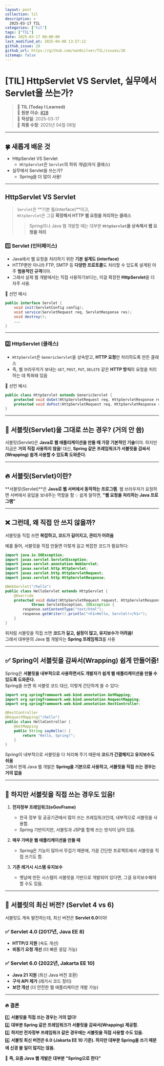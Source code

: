 ```yaml
---
layout: post
collection: til
description: >
  2025-03-17 TIL
categories: ["til"]
tags: ["TIL"]
date: 2025-03-17 00:00:00
last_modified_at: 2025-04-08 13:57:12
github_issue: 28
github_url: https://github.com/nan0silver/TIL/issues/28
sitemap: false
---
```


# [TIL] HttpServlet VS Servlet, 실무에서 Servlet을 쓰는가?

> 📝 **TIL (Today I Learned)**  
> 🔗 **원본 이슈**: [#28](https://github.com/nan0silver/TIL/issues/28)  
> 📅 **작성일**: 2025-03-17  
> 🔄 **최종 수정**: 2025년 04월 08일

---


## 🍀 새롭게 배운 것

- HttpServlet VS Servlet
  - `HttpServlet`은 `Servlet`의 하위 개념(자식 클래스)
- 실무에서 Servlet을 쓰는가?
  - Spring을 더 많이 사용!

---

## HttpServlet VS Servlet

> `Servlet`은 **기본 틀(interface)**이고,  
> `HttpServlet`은 그걸 **확장해서 HTTP 웹 요청을 처리하는 클래스**
>
> > Spring이나 Java 웹 개발할 때는 대부분 **`HttpServlet`을 상속해서 웹 요청을 처리**

### 1️⃣ **Servlet (인터페이스)**

- Java에서 웹 요청을 처리하기 위한 **기본 설계도 (interface)**
- HTTP뿐만 아니라 FTP, SMTP 등 **다양한 프로토콜**도 처리할 수 있도록 설계된 아주 **범용적인 규격**이야.
- 그래서 실제 웹 개발에서는 직접 사용하기보다는, 이걸 확장한 **HttpServlet**을 더 자주 사용.

📌 선언 예시:

```java
public interface Servlet {
    void init(ServletConfig config);
    void service(ServletRequest req, ServletResponse res);
    void destroy();
    ...
}
```

---

### 2️⃣ **HttpServlet (클래스)**

- `HttpServlet`은 `GenericServlet`을 상속받고, **HTTP 요청**만 처리하도록 만든 클래스
- 즉, 웹 브라우저가 보내는 `GET`, `POST`, `PUT`, `DELETE` 같은 **HTTP 방식**의 요청을 처리하는 데 특화돼 있음

📌 선언 예시:

```java
public class HttpServlet extends GenericServlet {
    protected void doGet(HttpServletRequest req, HttpServletResponse res) { ... }
    protected void doPost(HttpServletRequest req, HttpServletResponse res) { ... }
}
```

---

## 🚀 서블릿(Servlet)을 그대로 쓰는 경우? (거의 안 씀)

서블릿(Servlet)은 **Java로 웹 애플리케이션을 만들 때 가장 기본적인 기술**이야. 하지만 지금은 **거의 직접 사용하지 않음**! 대신, **Spring 같은 프레임워크가 서블릿을 감싸서(Wrapping) 쉽게 사용할 수 있도록 도와준다.**

---

## 🔥 서블릿(Servlet)이란?

**서블릿(Servlet)**은 **Java로 웹 서버에서 동작하는 프로그램**. 웹 브라우저가 요청하면 서버에서 응답을 보내주는 역할을 함
💡 쉽게 말하면, **"웹 요청을 처리하는 Java 프로그램"**

---

## ❌ 그런데, 왜 직접 안 쓰지 않을까?

서블릿을 직접 쓰면 **복잡하고, 코드가 길어지고, 관리가 어려움**

예를 들어, 서블릿을 직접 만들면 이렇게 길고 복잡한 코드가 필요하다:

```java
import java.io.IOException;
import javax.servlet.ServletException;
import javax.servlet.annotation.WebServlet;
import javax.servlet.http.HttpServlet;
import javax.servlet.http.HttpServletRequest;
import javax.servlet.http.HttpServletResponse;

@WebServlet("/hello")
public class HelloServlet extends HttpServlet {
    @Override
    protected void doGet(HttpServletRequest request, HttpServletResponse response)
            throws ServletException, IOException {
        response.setContentType("text/html");
        response.getWriter().println("<h1>Hello, Servlet!</h1>");
    }
}
```

위처럼 서블릿을 직접 쓰면 **코드가 길고, 설정이 많고, 유지보수가 어려움!**  
그래서 대부분의 Java 웹 개발자는 **Spring 프레임워크**를 사용

---

## ✅ **Spring이 서블릿을 감싸서(Wrapping) 쉽게 만들어줌!**

Spring은 **서블릿을 내부적으로 사용하면서도 개발자가 쉽게 웹 애플리케이션을 만들 수 있도록 도와준다.**  
Spring을 쓰면 위 서블릿 코드 대신, 이렇게 간단하게 쓸 수 있다:

```java
import org.springframework.web.bind.annotation.GetMapping;
import org.springframework.web.bind.annotation.RequestMapping;
import org.springframework.web.bind.annotation.RestController;

@RestController
@RequestMapping("/hello")
public class HelloController {
    @GetMapping
    public String sayHello() {
        return "Hello, Spring!";
    }
}
```

Spring이 내부적으로 서블릿을 다 처리해 주기 때문에 **코드가 간결해지고 유지보수도 쉬움**  
그래서 현재 Java 웹 개발은 **Spring을 기본으로 사용하고, 서블릿을 직접 쓰는 경우는 거의 없음**

---

## 🎯 **하지만 서블릿을 직접 쓰는 경우도 있음!**

1. **전자정부 프레임워크(eGovFrame)**

   - 한국 정부 및 공공기관에서 많이 쓰는 프레임워크인데, 내부적으로 서블릿을 사용함.
   - Spring 기반이지만, 서블릿과 JSP를 함께 쓰는 방식이 남아 있음.

2. **매우 가벼운 웹 애플리케이션을 만들 때**

   - Spring은 기능이 많아서 무겁기 때문에, 가끔 간단한 프로젝트에서 서블릿을 직접 쓰기도 함.

3. **기존 레거시 시스템 유지보수**
   - 옛날에 만든 시스템이 서블릿을 기반으로 개발되어 있다면, 그걸 유지보수해야 할 수도 있음.

---

## 🔢 서블릿의 최신 버전? (Servlet 4 vs 6)

서블릿도 계속 발전하는데, 최신 버전은 **Servlet 6.0**이야!

### ✅ Servlet 4.0 (2017년, Java EE 8)

- **HTTP/2 지원** (속도 개선)
- **비동기 요청 개선** (더 빠른 응답 가능)

### ✅ Servlet 6.0 (2022년, Jakarta EE 10)

- **Java 21 지원** (최신 Java 버전 호환)
- **구식 API 제거** (레거시 코드 정리)
- **보안 개선** (더 안전한 웹 애플리케이션 개발 가능)

---

### 🔥 결론

1️⃣ **서블릿을 직접 쓰는 경우는 거의 없다!**  
2️⃣ **대부분 Spring 같은 프레임워크가 서블릿을 감싸서(Wrapping) 제공함.**  
3️⃣ **하지만 전자정부 프레임워크 같은 경우에는 서블릿을 직접 사용할 수도 있음.**  
4️⃣ **서블릿 최신 버전은 6.0 (Jakarta EE 10 기준). 하지만 대부분 Spring을 쓰기 때문에 신경 쓸 일이 많지는 않음.**

📌 **즉, 요즘 Java 웹 개발은 대부분 "Spring으로 한다"**
